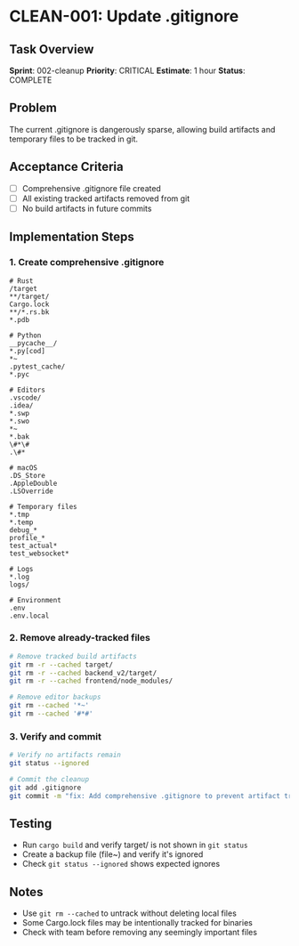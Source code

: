 # CLEAN-001: Update .gitignore

## Task Overview
**Sprint**: 002-cleanup
**Priority**: CRITICAL
**Estimate**: 1 hour
**Status**: COMPLETE

## Problem
The current .gitignore is dangerously sparse, allowing build artifacts and temporary files to be tracked in git.

## Acceptance Criteria
- [ ] Comprehensive .gitignore file created
- [ ] All existing tracked artifacts removed from git
- [ ] No build artifacts in future commits

## Implementation Steps

### 1. Create comprehensive .gitignore
```gitignore
# Rust
/target
**/target/
Cargo.lock
**/*.rs.bk
*.pdb

# Python
__pycache__/
*.py[cod]
*~
.pytest_cache/
*.pyc

# Editors
.vscode/
.idea/
*.swp
*.swo
*~
*.bak
\#*\#
.\#*

# macOS
.DS_Store
.AppleDouble
.LSOverride

# Temporary files
*.tmp
*.temp
debug_*
profile_*
test_actual*
test_websocket*

# Logs
*.log
logs/

# Environment
.env
.env.local
```

### 2. Remove already-tracked files
```bash
# Remove tracked build artifacts
git rm -r --cached target/
git rm -r --cached backend_v2/target/
git rm -r --cached frontend/node_modules/

# Remove editor backups
git rm --cached '*~'
git rm --cached '#*#'
```

### 3. Verify and commit
```bash
# Verify no artifacts remain
git status --ignored

# Commit the cleanup
git add .gitignore
git commit -m "fix: Add comprehensive .gitignore to prevent artifact tracking"
```

## Testing
- Run `cargo build` and verify target/ is not shown in `git status`
- Create a backup file (file~) and verify it's ignored
- Check `git status --ignored` shows expected ignores

## Notes
- Use `git rm --cached` to untrack without deleting local files
- Some Cargo.lock files may be intentionally tracked for binaries
- Check with team before removing any seemingly important files
